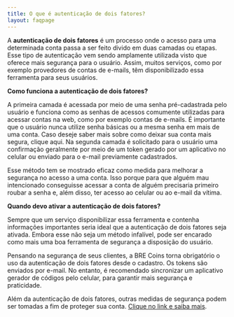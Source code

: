 ```yaml
---
title: O que é autenticação de dois fatores?
layout: faqpage
---
```

A **autenticação de dois fatores** é um processo onde o acesso para uma determinada conta passa a ser feito divido em duas camadas ou etapas. Esse tipo de autenticação vem sendo amplamente utilizada visto que oferece mais segurança para o usuário. Assim, muitos serviços, como por exemplo provedores de contas de e-mails, têm disponibilizado essa ferramenta para seus usuários.

**Como funciona a autenticação de dois fatores?**

A primeira camada é acessada por meio de uma senha pré-cadastrada pelo usuário e funciona como as senhas de acessos comumente utilizadas para acessar contas na web, como por exemplo contas de e-mails. É importante que o usuário nunca utilize senha básicas ou a mesma senha em mais de uma conta. Caso deseje saber mais sobre como deixar sua conta mais segura, clique aqui. Na segunda camada é solicitado para o usuário uma confirmação geralmente por meio de um token gerado por um aplicativo no celular ou enviado para o e-mail previamente cadastrados.

Esse método tem se mostrado eficaz como medida para melhorar a segurança no acesso a uma conta. Isso porque para que alguém mau intencionado conseguisse acessar a conta de alguém precisaria primeiro roubar a senha e, além disso, ter acesso ao celular ou ao e-mail da vítima.

**Quando devo ativar a autenticação de dois fatores?**

Sempre que um serviço disponibilizar essa ferramenta e contenha informações importantes seria ideal que a autenticação de dois fatores seja ativada. Embora esse não seja um método infalível, pode ser encarado como mais uma boa ferramenta de segurança a disposição do usuário.

Pensando na segurança de seus clientes, a BRE Coins torna obrigatório o uso da autenticação de dois fatores desde o cadastro. Os tokens são enviados por e-mail. No entanto, é recomendado sincronizar um aplicativo gerador de códigos pelo celular, para garantir mais segurança e praticidade.

Além da autenticação de dois fatores, outras medidas de segurança podem ser tomadas a fim de proteger sua conta. [Clique no link e saiba mais](como-posso-deixar-minha-conta-mais-segura.html).


